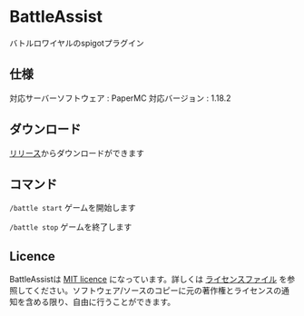 # BattleAssist
バトルロワイヤルのspigotプラグイン

## 仕様

対応サーバーソフトウェア : PaperMC
対応バージョン          : 1.18.2

## ダウンロード

[リリース](https://github.com/riyaya1528/BattleAssist/releases/tag/1.0)からダウンロードができます

## コマンド

`/battle start`   ゲームを開始します

`/battle stop` ゲームを終了します

## Licence

BattleAssistは [MIT licence](https://opensource.org/licenses/MIT) になっています。詳しくは [ライセンスファイル](https://github.com/riyaya1528/BattleAssist/blob/main/LICENSE) を参照してください。ソフトウェア/ソースのコピーに元の著作権とライセンスの通知を含める限り、自由に行うことができます。
